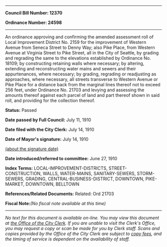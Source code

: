 

********

**Council Bill Number: 12370**
   
**Ordinance Number: 24598**
********

 An ordinance approving and confirming the amended assessment roll of Local Improvement District No. 2159 for the improvement of Western Avenue from Seneca Street to Denny Way; also Pike Place, from Western Avenue at Virginia Street to Pike Street, all in the City of Seattle, by grading and regrading the same to the elevations established by Ordinance No. 18109; by constructing retaining walls where necessary; by altering, extending and reconstructing water mains and sewers and their appurtenances, where necessary; by grading, regrading or readjusting as approaches, where necessary, all streets transverse to Western Avenue or Pike Place for a distance back from the marginal lines thereof not to exceed 256 feet, under Ordinance No. 21703 and levying and assessing the amounts thereof against each parcel of land and part thereof shown in said roll, and providing for the collection thereof.

**Status:** Passed
   
**Date passed by Full Council:** July 11, 1910
   
**Date filed with the City Clerk:** July 14, 1910
   
**Date of Mayor's signature:** July 14, 1910
   
[(about the signature date)](/~public/approvaldate.htm)
   
   
   
**Date introduced/referred to committee:** June 27, 1910
   
   
**Index Terms:** LOCAL-IMPROVEMENT-DISTRICTS, STREET-CONSTRUCTION, WALLS, WATER-MAINS, SANITARY-SEWERS, STORM-SEWERS, GRADING, CENTRAL-BUSINESS-DISTRICT, DOWNTOWN, PIKE-MARKET, DOWNTOWN, BELLTOWN

**References/Related Documents:** Related: Ord 21703

**Fiscal Note:**_(No fiscal note available at this time)_
********

_No text for this document is available on-line. You may view this document at [the Office of the City Clerk](http://www.seattle.gov/leg/clerk/contactUs.htm). If you are unable to visit the Clerk's Office, you may request a copy or scan be made for you by Clerk staff. Scans and copies provided by the Office of the City Clerk are subject to [copy fees](http://clerk.seattle.gov/~public/clerkfees.htm), and the timing of service is dependent on the availability of staff._

